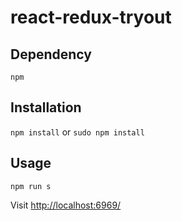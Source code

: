 # react-redux-tryout

## Dependency

`npm`

## Installation

`npm install` or `sudo npm install`

## Usage

`npm run s`

Visit [http://localhost:6969/](http://localhost:6969/)